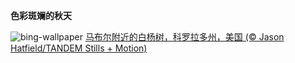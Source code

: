 
**色彩斑斓的秋天**

![bing-wallpaper](https://www.bing.com/th?id=OHR.AspensColorado_ZH-CN0132780533_1920x1080.jpg)
[马布尔附近的白杨树，科罗拉多州，美国 (© Jason Hatfield/TANDEM Stills + Motion)](https://www.bing.com/search?q=%E7%99%BD%E6%9D%A8%E6%A0%91&amp;form=hpcapt&amp;mkt=zh-cn)
  
